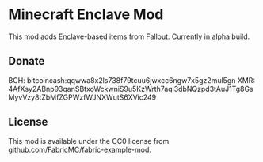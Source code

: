 # Minecraft Enclave Mod

This mod adds Enclave-based items from Fallout. Currently in alpha build.

## Donate

BCH: bitcoincash:qqwwa8x2ls738f79tcuu6jwxcc6ngw7x5gz2mul5gn
XMR: 4AfXsy2ABnp93qanSBtxoWckwniS9u5KzWrth7aqi3dbNQzpd3tAuJ1Tg8GsMyvVzy8tZbMfZGPWzfWJNXWutS6XVic249

## License

This mod is available under the CC0 license from github.com/FabricMC/fabric-example-mod.
